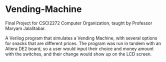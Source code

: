 # Vending-Machine

Final Project for CSCI2272 Computer Organization, taught by Professor Maryam Jalalitabar.

A Verilog program that simulates a Vending Machine, with several options for snacks that are different prices. The program was run in tandem with an Altera DE2 board, so a user would input their choice and money amount with the switches, and their change would show up on the LCD screen.
